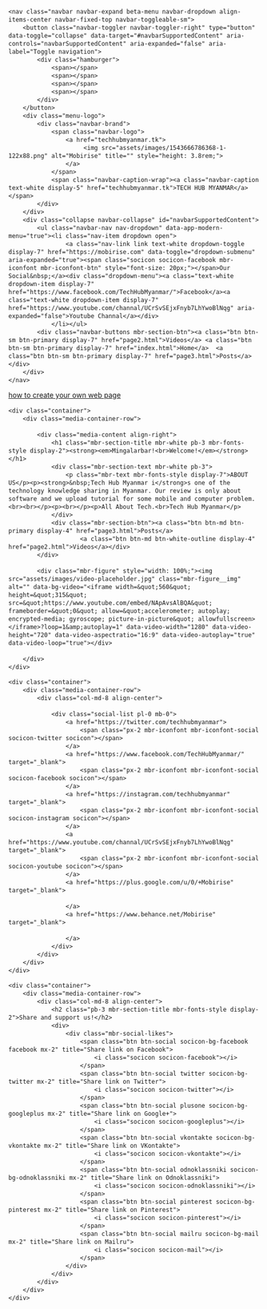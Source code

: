 <!DOCTYPE html>
<html >
<head>
  <!-- Site made with Mobirise Website Builder v4.8.10, https://mobirise.com -->
  <meta charset="UTF-8">
  <meta http-equiv="X-UA-Compatible" content="IE=edge">
  <meta name="generator" content="Mobirise v4.8.10, mobirise.com">
  <meta name="viewport" content="width=device-width, initial-scale=1, minimum-scale=1">
  <link rel="shortcut icon" href="assets/images/1543666786368-1-122x88.png" type="image/x-icon">
  <meta name="description" content="">
  <title>Home</title>
  <link rel="stylesheet" href="assets/tether/tether.min.css">
  <link rel="stylesheet" href="assets/bootstrap/css/bootstrap.min.css">
  <link rel="stylesheet" href="assets/bootstrap/css/bootstrap-grid.min.css">
  <link rel="stylesheet" href="assets/bootstrap/css/bootstrap-reboot.min.css">
  <link rel="stylesheet" href="assets/dropdown/css/style.css">
  <link rel="stylesheet" href="assets/socicon/css/styles.css">
  <link rel="stylesheet" href="assets/theme/css/style.css">
  <link rel="stylesheet" href="assets/mobirise/css/mbr-additional.css" type="text/css">
  
  
  
</head>
<body>
  <section class="menu cid-qTkzRZLJNu" once="menu" id="menu1-0">

    

    <nav class="navbar navbar-expand beta-menu navbar-dropdown align-items-center navbar-fixed-top navbar-toggleable-sm">
        <button class="navbar-toggler navbar-toggler-right" type="button" data-toggle="collapse" data-target="#navbarSupportedContent" aria-controls="navbarSupportedContent" aria-expanded="false" aria-label="Toggle navigation">
            <div class="hamburger">
                <span></span>
                <span></span>
                <span></span>
                <span></span>
            </div>
        </button>
        <div class="menu-logo">
            <div class="navbar-brand">
                <span class="navbar-logo">
                    <a href="techhubmyanmar.tk">
                         <img src="assets/images/1543666786368-1-122x88.png" alt="Mobirise" title="" style="height: 3.8rem;">
                    </a>
                </span>
                <span class="navbar-caption-wrap"><a class="navbar-caption text-white display-5" href="techhubmyanmar.tk">TECH HUB MYANMAR</a></span>
            </div>
        </div>
        <div class="collapse navbar-collapse" id="navbarSupportedContent">
            <ul class="navbar-nav nav-dropdown" data-app-modern-menu="true"><li class="nav-item dropdown open">
                    <a class="nav-link link text-white dropdown-toggle display-7" href="https://mobirise.com" data-toggle="dropdown-submenu" aria-expanded="true"><span class="socicon socicon-facebook mbr-iconfont mbr-iconfont-btn" style="font-size: 20px;"></span>Our Social&nbsp;</a><div class="dropdown-menu"><a class="text-white dropdown-item display-7" href="https://www.facebook.com/TechHubMyanmar/">Facebook</a><a class="text-white dropdown-item display-7" href="https://www.youtube.com/channal/UCrSvSEjxFnyb7LhYwoBlNqg" aria-expanded="false">Youtube Channal</a></div>
                </li></ul>
            <div class="navbar-buttons mbr-section-btn"><a class="btn btn-sm btn-primary display-7" href="page2.html">Videos</a> <a class="btn btn-sm btn-primary display-7" href="index.html">Home</a>  <a class="btn btn-sm btn-primary display-7" href="page3.html">Posts</a></div>
        </div>
    </nav>
</section>

<section class="engine"><a href="https://mobirise.info/h">how to create your own web page</a></section><section class="header7 cid-ren9S90u2t" id="header7-c">

    

    

    <div class="container">
        <div class="media-container-row">

            <div class="media-content align-right">
                <h1 class="mbr-section-title mbr-white pb-3 mbr-fonts-style display-2"><strong><em>Mingalarbar!<br>Welcome!</em></strong></h1>
                <div class="mbr-section-text mbr-white pb-3">
                    <p class="mbr-text mbr-fonts-style display-7">ABOUT US</p><p><strong>&nbsp;Tech Hub Myanmar i</strong>s one of the technology knowledge sharing in Myanmar. Our review is only about software and we upload tutorial for some mobile and computer problem.<br><br></p><p><br></p><p>All About Tech.<br>Tech Hub Myanmar</p>
                </div>
                <div class="mbr-section-btn"><a class="btn btn-md btn-primary display-4" href="page3.html">Posts</a>
                        <a class="btn btn-md btn-white-outline display-4" href="page2.html">Videos</a></div>
            </div>

            <div class="mbr-figure" style="width: 100%;"><img src="assets/images/video-placeholder.jpg" class="mbr-figure__img" alt="" data-bg-video="<iframe width=&quot;560&quot; height=&quot;315&quot; src=&quot;https://www.youtube.com/embed/NApAvsAlBQA&quot; frameborder=&quot;0&quot; allow=&quot;accelerometer; autoplay; encrypted-media; gyroscope; picture-in-picture&quot; allowfullscreen></iframe>?loop=1&amp;autoplay=1" data-video-width="1280" data-video-height="720" data-video-aspectratio="16:9" data-video-autoplay="true" data-video-loop="true"></div>

        </div>
    </div>
</section>

<section class="cid-renb68Ide9" id="social-buttons2-g">

    

    

    <div class="container">
        <div class="media-container-row">
            <div class="col-md-8 align-center">
                
                <div class="social-list pl-0 mb-0">
                    <a href="https://twitter.com/techhubmyanmar">
                        <span class="px-2 mbr-iconfont mbr-iconfont-social socicon-twitter socicon"></span>
                    </a>
                    <a href="https://www.facebook.com/TechHubMyanmar/" target="_blank">
                        <span class="px-2 mbr-iconfont mbr-iconfont-social socicon-facebook socicon"></span>
                    </a>
                    <a href="https://instagram.com/techhubmyanmar" target="_blank">
                        <span class="px-2 mbr-iconfont mbr-iconfont-social socicon-instagram socicon"></span>
                    </a>
                    <a href="https://www.youtube.com/channal/UCrSvSEjxFnyb7LhYwoBlNqg" target="_blank">
                        <span class="px-2 mbr-iconfont mbr-iconfont-social socicon-youtube socicon"></span>
                    </a>
                    <a href="https://plus.google.com/u/0/+Mobirise" target="_blank">
                        
                    </a>
                    <a href="https://www.behance.net/Mobirise" target="_blank">
                        
                    </a>
                </div>
            </div>
        </div>
    </div>
</section>

<section class="cid-renb4W9RkU" id="social-buttons3-f">
    
    

    

    <div class="container">
        <div class="media-container-row">
            <div class="col-md-8 align-center">
                <h2 class="pb-3 mbr-section-title mbr-fonts-style display-2">Share and support us!</h2>
                <div>
                    <div class="mbr-social-likes">
                        <span class="btn btn-social socicon-bg-facebook facebook mx-2" title="Share link on Facebook">
                            <i class="socicon socicon-facebook"></i>
                        </span>
                        <span class="btn btn-social twitter socicon-bg-twitter mx-2" title="Share link on Twitter">
                            <i class="socicon socicon-twitter"></i>
                        </span>
                        <span class="btn btn-social plusone socicon-bg-googleplus mx-2" title="Share link on Google+">
                            <i class="socicon socicon-googleplus"></i>
                        </span>
                        <span class="btn btn-social vkontakte socicon-bg-vkontakte mx-2" title="Share link on VKontakte">
                            <i class="socicon socicon-vkontakte"></i>
                        </span>
                        <span class="btn btn-social odnoklassniki socicon-bg-odnoklassniki mx-2" title="Share link on Odnoklassniki">
                            <i class="socicon socicon-odnoklassniki"></i>
                        </span>
                        <span class="btn btn-social pinterest socicon-bg-pinterest mx-2" title="Share link on Pinterest">
                            <i class="socicon socicon-pinterest"></i>
                        </span>
                        <span class="btn btn-social mailru socicon-bg-mail mx-2" title="Share link on Mailru">
                            <i class="socicon socicon-mail"></i>
                        </span>
                    </div>
                </div>
            </div>
        </div>
    </div>
</section>


  <script src="assets/web/assets/jquery/jquery.min.js"></script>
  <script src="assets/popper/popper.min.js"></script>
  <script src="assets/tether/tether.min.js"></script>
  <script src="assets/bootstrap/js/bootstrap.min.js"></script>
  <script src="assets/smoothscroll/smooth-scroll.js"></script>
  <script src="assets/dropdown/js/script.min.js"></script>
  <script src="assets/touchswipe/jquery.touch-swipe.min.js"></script>
  <script src="assets/sociallikes/social-likes.js"></script>
  <script src="assets/theme/js/script.js"></script>
  
  
</body>
</html>
